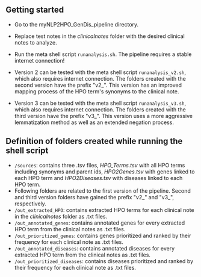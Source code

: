 ## Getting started
* Go to the myNLP2HPO_GenDis_pipeline directory.

* Replace test notes in the *clinicalnotes* folder with the desired clinical notes to analyze.

* Run the meta shell script `runanalysis.sh`. The pipeline requires a stable internet connection!

* Version 2 can be tested with the meta shell script `runanalysis_v2.sh`, which also requires internet connection. The folders created with the second version have the prefix "v2_". This version has an improved mapping process of the HPO term's synonyms to the clinical note.

* Version 3 can be tested with the meta shell script `runanalysis_v3.sh`, which also requires internet connection. The folders created with the third version have the prefix "v3_". This version uses a more aggressive lemmatization method as well as an extended negation process.

## Definition of folders created while running the shell script

* `/sources`: contains three .tsv files, *HPO_Terms.tsv* with all HPO terms including synonyms and parent ids, *HPO2Genes.tsv* with genes linked to each HPO term and *HPO2Diseases.tsv* with diseases linked to each HPO term.
* Following folders are related to the first version of the pipeline. Second and third version folders have gained the prefix "v2_" and "v3_", respectively.
* `/out_extracted_HPO`: contains extracted HPO terms for each clinical note in the *clinicalnotes* folder as .txt files.
* `/out_annotated_genes`: contains annotated genes for every extracted HPO term from the clinical notes as .txt files.
* `/out_prioritized_genes`: contains genes prioritized and ranked by their frequency for each clinical note as .txt files.
* `/out_annotated_diseases`: contains annotated diseases for every extracted HPO term from the clinical notes as .txt files.
* `/out_prioritized_diseases`: contains diseases prioritized and ranked by their frequency for each clinical note as .txt files.
